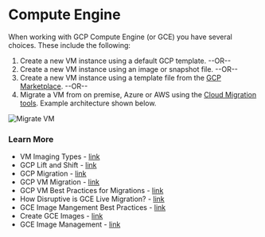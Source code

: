 # Compute Engine

When working with GCP Compute Engine (or GCE) you have several choices.  These include the following:

1) Create a new VM instance using a default GCP template.    --OR--
2) Create a new VM instance using an image or snapshot file. --OR--
3) Create a new VM instance using a template file from the [GCP Marketplace](https://console.cloud.google.com/marketplace/browse?filter=solution-type:vm&project=lynnlangit). --OR--
4) Migrate a VM from on premise, Azure or AWS using the [Cloud Migration tools](https://cloud.google.com/migrate/compute-engine/docs/4.11/concepts/architecture/gcp-reference-architecture). Example architecture shown below.

![Migrate VM](https://github.com/lynnlangit/gcp-essentials/blob/master/7_sample_data/images/migrate-vms.png)

### Learn More

- VM Imaging Types - [link](https://cloud.google.com/compute/docs/machine-images) 
- GCP Lift and Shift - [link](https://cloud.google.com/files/Lift-and-Shift-onto-Google-Cloud.pdf)
- GCP Migration - [link](https://cloud.google.com/solutions/migration-center/)
- GCP VM Migration - [link](https://cloud.google.com/vm-migrate/)
- GCP VM Best Practices for Migrations - [link](https://cloud.google.com/solutions/best-practices-migrating-vm-to-compute-engine)
- How Disruptive is GCE Live Migration? - [link](https://blog.doit-intl.com/how-live-is-google-compute-engine-live-migration-f875e96ba923)
- GCE Image Mangement Best Practices - [link](https://cloud.google.com/solutions/image-management-best-practices)
- Create GCE Images - [link](https://cloud.google.com/compute/docs/images/create-delete-deprecate-private-images#creating_a_custom_image)
- GCE Image Management - [link](https://cloud.google.com/compute/docs/images/export-image)
